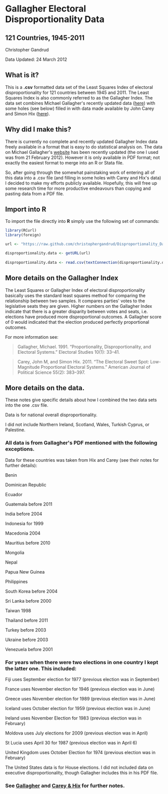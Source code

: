 # Gallagher Electoral Disproportionality Data
## 121 Countries, 1945-2011

Christopher Gandrud  

Data Updated: 24 March 2012


## What is it?

This is a <strong>.csv</strong> formatted data set of the Least Squares Index of electoral disproportionality for 121 countries between 1945 and 2011. The Least Squares Index is also commonly referred to as the Gallagher Index. The data set combines Michael Gallagher's recently updated data ([here](http://www.tcd.ie/Political_Science/staff/michael_gallagher/ElSystems/Docts/ElectionIndices.pdf)) with some holes (see below) filled in with data made available by John Carey and Simon Hix ([here](http://www.dartmouth.edu/~jcarey/Data_Archive.html)).

## Why did I make this?

There is currently no complete and recently updated Gallagher Index data freely available in a format that is easy to do statistical analysis on. The data on Michael Gallagher's [website](http://www.tcd.ie/Political_Science/staff/michael_gallagher/ElSystems/Docts/ElectionIndices.pdf) has been recently updated (the one I used was from 21 February 2012). However it is only available in PDF format; not exactly the easiest format to merge into an R or Stata file. 

So, after going through the somewhat painstaking work of entering all of this data into a .csv file (and filling in some holes with Carey and Hix's data) I decided to make my efforts publicly available. Hopefully, this will free up some research time for more productive endeavours than copying and pasting data from a PDF file.

## Import into R

To import the file directly into **R** simply use the following set of commands:

```r
library(RCurl)
library(foreign)

url <- "https://raw.github.com/christophergandrud/Disproportionality_Data/master/Disproportionality.csv"

disproportionality.data <- getURL(url)                
                            
disproportionality.data <- read.csv(textConnection(disproportionality.data))
```

## More details on the Gallagher Index

The Least Squares or Gallagher Index of electoral disproportionality basically uses the standard least squares method for comparing the relationship between two samples. It compares parties' votes to the legislative seats they are given. Higher numbers on the Gallagher Index indicate that there is a greater disparity between votes and seats, i.e. elections have produced more disproportional outcomes. A Gallagher score of 0 would indicated that the election produced perfectly proportional outcomes.

For more information see: 

> Gallagher, Michael. 1991. “Proportionality, Disproportionality, and Electoral Systems.” Electoral Studies 10(1): 33–41.

> Carey, John M, and Simon Hix. 2011. “The Electoral Sweet Spot: Low-Magnitude Proportional Electoral Systems.” American Journal of Political Science 55(2): 383–397.

## More details on the data.

These notes give specific details about how I combined the two data sets into the one .csv file.

Data is for national overall disproportionality. 

I did not include Northern Ireland, Scotland, Wales, Turkish Cyprus, or Palestine.

### All data is from Gallagher's PDF mentioned with the following exceptions.  
Data for these countries was taken from Hix and Carey (see their notes for further details):

Benin  

Dominican Republic  

Ecuador  

Guatemala before 2011  

India before 2004  

Indonesia for 1999  

Macedonia 2004  

Mauritius before 2010  

Mongolia  

Nepal  

Papua New Guinea  

Philippines  

South Korea before 2004  

Sri Lanka before 2000   

Taiwan 1998  

Thailand before 2011  

Turkey before 2003  

Ukraine before 2003  

Venezuela before 2001  


### For years when there were two elections in one country I kept the latter one. This included:

Fiji uses September election for 1977 (previous election was in September)  

France uses November election for 1946 (previous election was in June)  

Greece uses November election for 1989 (previous election was in June)  

Iceland uses October election for 1959 (previous election was in June)  

Ireland uses November Election for 1983 (previous election was in February)  

Moldova uses July elections for 2009 (previous election was in April)  

St Lucia uses April 30 for 1987 (previous election was in April 6)  

United Kingdom uses October Election for 1974 (previous election was in February)  

The United States data is for House elections. I did not included data on executive disproportionality, though Gallagher includes this in his PDF file.
 

### See [Gallagher](http://www.tcd.ie/Political_Science/staff/michael_gallagher/ElSystems/Docts/ElectionIndices.pdf) and [Carey & Hix](http://www.dartmouth.edu/~jcarey/Data_Archive.html) for further notes.














